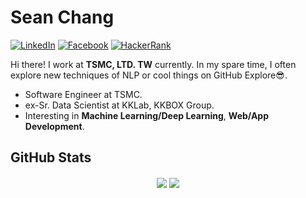 # Sean Chang

[![LinkedIn](https://img.shields.io/badge/LinkedIn-0077B5?style=for-the-badge&logo=linkedin&logoColor=white)](https://www.linkedin.com/in/r05323028/)
[![Facebook](https://img.shields.io/badge/Facebook-1877F2?style=for-the-badge&logo=facebook&logoColor=white)](https://www.facebook.com/sean50301/)
[![HackerRank](https://img.shields.io/badge/-Hackerrank-2EC866?style=for-the-badge&logo=HackerRank&logoColor=white)](https://www.hackerrank.com/r05323028)

Hi there! I work at **TSMC, LTD. TW** currently. In my spare time, I often explore new techniques of NLP or cool things on GitHub Explore:sunglasses:.

- Software Engineer at TSMC.
- ex-Sr. Data Scientist at KKLab, KKBOX Group.
- Interesting in **Machine Learning/Deep Learning**, **Web/App Development**.

## GitHub Stats

<p align="center">
<img align="center" src="https://github-readme-stats.vercel.app/api/top-langs/?username=r05323028&hide=html,Jupyter Notebook,Tex&hide_langs_below=1&theme=default&line_height=27&layout=compact" />
<img align="center" src="https://github-readme-stats.vercel.app/api?username=r05323028&show_icons=true&theme=default&layout=compact" />
</p>

